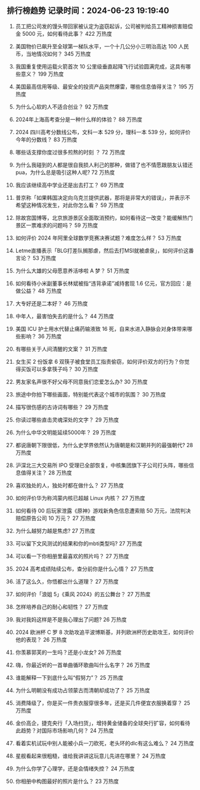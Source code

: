 
## 排行榜趋势 记录时间：2024-06-23 19:19:40
  
  1. 员工把公司发的馒头带回家被认定为盗窃起诉，公司被判给员工精神损害赔偿金 5000 元，如何看待此事？ 422 万热度
    
  2. 美国物价已飙升至全球第一梯队水平，一个十几公分小三明治高达 100 人民币，当地情况如何？ 345 万热度
    
  3. 我国重复使用运载火箭首次 10 公里级垂直起降飞行试验圆满完成，这具有哪些意义？ 199 万热度
    
  4. 美国最高信用等级、最安全的投资产品突然爆雷，哪些信息值得关注？ 195 万热度
    
  5. 为什么心软的人不适合创业？ 92 万热度
    
  6. 2024年上海高考查分是一种什么样的体验？ 88 万热度
    
  7. 2024 四川高考分数线公布，文科一本 529 分，理科一本 539 分，如何评价今年的分数线？ 83 万热度
    
  8. 哪些话支撑你度过很多煎熬的时刻 ？ 72 万热度
    
  9. 为什么我碰到的人都是很自我损人利己的那种，做错了也不情愿跟朋友认错还pua，为什么总是吸引这种人呢? 72 万热度
    
  10. 我应该继续高中学业还是出去打工？ 69 万热度
    
  11. 普京称「如果韩国决定向乌克兰提供武器，那将是非常大的错误」，并表示不希望这种情况发生，对此你怎么看？ 59 万热度
    
  12. 除故宫国博等，北京旅游景区全面取消预约，如何看待这一改变？能缓解热门景区一票难求的问题吗？ 59 万热度
    
  13. 如何评价 2024 年阿里全球数学竞赛决赛试题？难度怎么样？ 53 万热度
    
  14. Letme直播表示「BLG打差队搁那虐，然后去打MSI就被虐泉」，如何评价这番言论？ 53 万热度
    
  15. 为什么大雄的父母愿意养活哆啦 A 梦？ 51 万热度
    
  16. 如何看待小米副董事长林斌被指“违背承诺”减持套现 1.6 亿元，官方回应：是做公益？ 48 万热度
    
  17. 大专好还是二本好？ 46 万热度
    
  18. 中年人，最害怕失去的是什么？ 44 万热度
    
  19. 美国 ICU 护士用水代替止痛药输液致 16 死，自来水进入静脉会对身体带来哪些影响？ 36 万热度
    
  20. 有哪些关于人间清醒的文案？ 31 万热度
    
  21. 女生买 2 份饭拿 6 双筷子被食堂员工指责偷窃，如何评价双方的行为？你觉得买饭可以多拿筷子吗？ 30 万热度
    
  22. 男友家名声很不好父母不同意我们恋爱怎么办? 30 万热度
    
  23. 旅途中你拍下哪些画面，特别能代表这个城市的氛围？ 30 万热度
    
  24. 描写很伤感的古诗词有哪些？ 29 万热度
    
  25. 你读过哪些直击灵魂深处的文字？ 29 万热度
    
  26. 为什么中华文明能延续5000年？ 29 万热度
    
  27. 都说唐朝下限很低，为什么史学界依然认为唐朝是和汉朝并列的最强朝代? 28 万热度
    
  28. 沪深北三大交易所 IPO 受理已全部恢复，中核集团旗下子公司打头阵，哪些信息值得关注？ 28 万热度
    
  29. 喜欢独处的人，独处时都在做什么？ 27 万热度
    
  30. 如何评价华为称鸿蒙内核已超越 Linux 内核？ 27 万热度
    
  31. 如何看待 00 后玩家泄露《原神》游戏新角色信息遭索赔 50 万元，法院判决赔偿原告公司 10 万元？ 27 万热度
    
  32. 为什么越努力越是焦虑? 27 万热度
    
  33. 可以留下文风测试的结果和你的mbti类型吗? 27 万热度
    
  34. 可以看一下你相册里最喜欢的照片吗？ 27 万热度
    
  35. 2024 高考成绩陆续公布，查分前你是什么心情？ 27 万热度
    
  36. 活了这么久，你悟都出什么道理？ 27 万热度
    
  37. 如何评价「浪姐 5」《乘风 2024》的五公舞台？ 27 万热度
    
  38. 怎样培养自己的耐心和韧性？ 27 万热度
    
  39. 我对我妈这样是不是我心理出了问题? 26 万热度
    
  40. 2024 欧洲杯 C 罗 8 次助攻追平波博斯基，并列欧洲杯历史助攻王，如何评价他的表现？ 26 万热度
    
  41. 你羡慕郭芙的一生吗？还是小龙女? 26 万热度
    
  42. 嗨，你最近听的一首单曲循环歌曲叫什么名字？ 26 万热度
    
  43. 谁能解释一下到底什么叫“假努力”？ 25 万热度
    
  44. 为什么明朝没有成功占领蒙古而清朝却成功了？ 25 万热度
    
  45. 消费降级了，你是买一件贵衣服穿很多年，还是买几件便宜衣服换着穿？ 25 万热度
    
  46. 金价高企，捷克央行「入场扫货」，增持黄金储备的全球央行扩容，如何看待此趋势？对国际市场影响几何？ 24 万热度
    
  47. 看着实机试玩中别人能被小兵一刀砍死，老头环的dlc有这么难么？ 24 万热度
    
  48. 星舰看起来很粗糙，谁给我讲讲这玩意儿先进在哪里？ 24 万热度
    
  49. 为什么你学了心理学，还是会情绪失控？ 24 万热度
    
  50. 你相册中构图最好的照片是什么？ 23 万热度
    